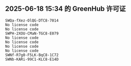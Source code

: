 ## 2025-06-18 15:34 的 GreenHub 许可证
```
SWQa-fXez-OlQG-DTC8-7014
No license code
No license code
SWPH-2XOU-CMaN-TGC8-E079
No license code
No license code
No license code
No license code
SWNf-R7g0-F5LK-BqC8-1C72
SWNb-KARi-99C1-KLC8-E14D
```
